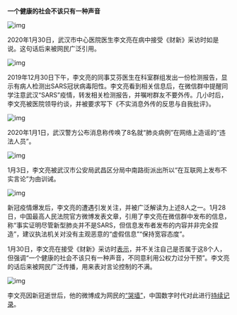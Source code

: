 
**一个健康的社会不该只有一种声音** 


![img](https://chinadigitaltimes.net/chinese/files/2023/11/OIP-1.jpeg)


2020年1月30日，武汉市中心医院医生李文亮在病中接受《财新》采访时如是说。这句话后来被网民广泛引用。


![img](https://chinadigitaltimes.net/chinese/files/2023/11/OIP-8.jpeg)


2019年12月30日下午，李文亮的同事艾芬医生在科室群组发出一份检测报告，显示有病人检测出SARS冠状病毒阳性。李文亮看到相关信息后，在微信群中提醒同学注意武汉“SARS”疫情，转发相关检测报告，并嘱咐群友不要外传。几小时后，李文亮被医院领导约谈，并被要求写下《不实消息外传的反思与自我批评》。


![img](https://chinadigitaltimes.net/chinese/files/2023/11/OIP-2.jpeg)


2020年1月1日，武汉警方公布消息称传唤了8名就“肺炎病例”在网络上造谣的“违法人员”。


![img](https://chinadigitaltimes.net/chinese/files/2023/11/R.jpeg)


1月3日，李文亮被武汉市公安局武昌区分局中南路街派出所以“在互联网上发布不实言论”为由训诫。


![img](https://chinadigitaltimes.net/chinese/files/2023/11/E1C562F6BA75F7FC78BB59807CA82989EC1992E8_size182_w1080_h1440.jpeg)


新冠疫情爆发后，李文亮的遭遇引发关注，并被广泛解读为上述8人之一。1月28日，中国最高人民法院官方微博发表文章，引用了李文亮在微信群中发布的信息，称“事实证明尽管新型肺炎并不是SARS，但信息发布者发布的内容并非完全捏造”，建议执法机关对没有主观恶意的“虚假信息”“保持宽容态度”。


1月30日，李文亮在接受《财新》采访时[表示](https://chinadigitaltimes.net/space/一个健康的社会不该只有一种声音)，并不关注自己是否属于这8个人，但强调“一个健康的社会不该只有一种声音，不同意利用公权力过分干预”。李文亮的话后来被网民广泛传播，用来表对言论控制的不满。


![img](https://chinadigitaltimes.net/chinese/files/2023/11/674a9dce8f94f19163e7d5d774922912.jpg)


李文亮因新冠逝世后，他的微博成为网民的[“哭墙”](https://chinadigitaltimes.net/space/中国哭墙)，中国数字时代对此进行[持续记录](https://chinadigitaltimes.net/chinese/tag/中国哭墙)。

